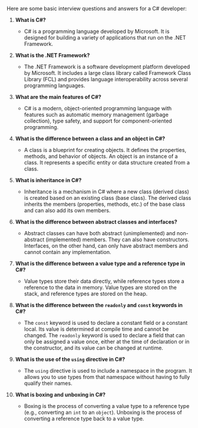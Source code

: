 Here are some basic interview questions and answers for a C# developer:

1. **What is C#?**
   - C# is a programming language developed by Microsoft. It is designed for building a variety of applications that run on the .NET Framework.

2. **What is the .NET Framework?**
   - The .NET Framework is a software development platform developed by Microsoft. It includes a large class library called Framework Class Library (FCL) and provides language interoperability across several programming languages.

3. **What are the main features of C#?**
   - C# is a modern, object-oriented programming language with features such as automatic memory management (garbage collection), type safety, and support for component-oriented programming.

4. **What is the difference between a class and an object in C#?**
   - A class is a blueprint for creating objects. It defines the properties, methods, and behavior of objects. An object is an instance of a class. It represents a specific entity or data structure created from a class.

5. **What is inheritance in C#?**
   - Inheritance is a mechanism in C# where a new class (derived class) is created based on an existing class (base class). The derived class inherits the members (properties, methods, etc.) of the base class and can also add its own members.

6. **What is the difference between abstract classes and interfaces?**
   - Abstract classes can have both abstract (unimplemented) and non-abstract (implemented) members. They can also have constructors. Interfaces, on the other hand, can only have abstract members and cannot contain any implementation.

7. **What is the difference between a value type and a reference type in C#?**
   - Value types store their data directly, while reference types store a reference to the data in memory. Value types are stored on the stack, and reference types are stored on the heap.

8. **What is the difference between the `readonly` and `const` keywords in C#?**
   - The `const` keyword is used to declare a constant field or a constant local. Its value is determined at compile time and cannot be changed. The `readonly` keyword is used to declare a field that can only be assigned a value once, either at the time of declaration or in the constructor, and its value can be changed at runtime.

9. **What is the use of the `using` directive in C#?**
   - The `using` directive is used to include a namespace in the program. It allows you to use types from that namespace without having to fully qualify their names.

10. **What is boxing and unboxing in C#?**
    - Boxing is the process of converting a value type to a reference type (e.g., converting an `int` to an `object`). Unboxing is the process of converting a reference type back to a value type.
